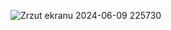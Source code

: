 ![Zrzut ekranu 2024-06-09 225730](https://github.com/kseternus/math_problem_generator/assets/60841895/77980da9-43c9-4ebd-a179-80b2ba6ffc18)
